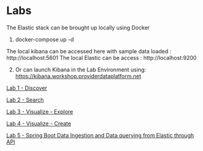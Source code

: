 # Labs

The Elastic stack can be brought up locally using Docker

1. docker-compose up -d

The local kibana can be accessed here with sample data loaded :  http://localhost:5601
The local Elastic can be access : http://localhost:9200

2.  Or can launch Kibana in the Lab Environment using: https://kibana.workshop.providerdataplatform.net

[Lab 1 - Discover](01-lab)

[Lab 2 - Search](02-lab)

[Lab 3 - Visualize - Explore](03-lab)

[Lab 4 - Visualize - Create](04-lab)

[Lab 5 - Spring Boot Data Ingestion and Data querying from Elastic through API ](05-lab)








